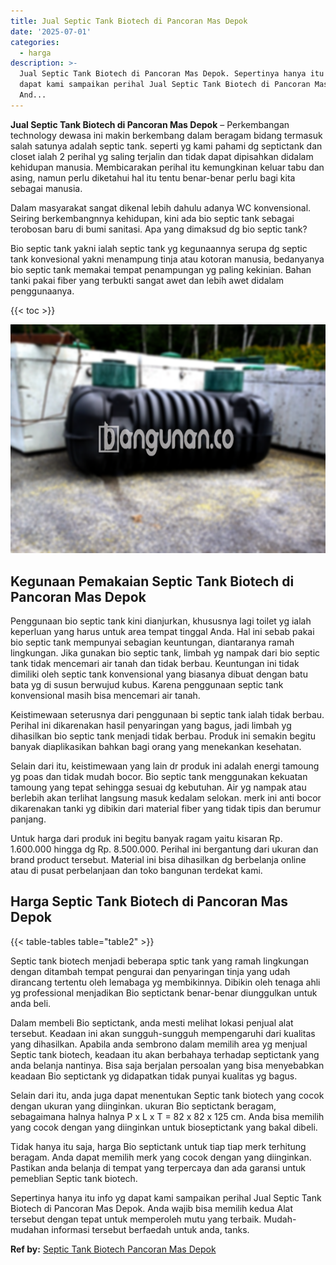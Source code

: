 ```yaml
---
title: Jual Septic Tank Biotech di Pancoran Mas Depok
date: '2025-07-01'
categories:
  - harga
description: >-
  Jual Septic Tank Biotech di Pancoran Mas Depok. Sepertinya hanya itu info yg
  dapat kami sampaikan perihal Jual Septic Tank Biotech di Pancoran Mas Depok.
  And...
---
```


**Jual Septic Tank Biotech di Pancoran Mas Depok** – Perkembangan technology dewasa ini makin berkembang dalam beragam bidang termasuk salah satunya adalah septic tank. seperti yg kami pahami dg septictank dan closet ialah 2 perihal yg saling terjalin dan tidak dapat dipisahkan didalam kehidupan manusia. Membicarakan perihal itu kemungkinan keluar tabu dan asing, namun perlu diketahui hal itu tentu benar-benar perlu bagi kita sebagai manusia.

Dalam masyarakat sangat dikenal lebih dahulu adanya WC konvensional. Seiring berkembangnnya kehidupan, kini ada bio septic tank sebagai terobosan baru di bumi sanitasi. Apa yang dimaksud dg bio septic tank?

Bio septic tank yakni ialah septic tank yg kegunaannya serupa dg septic tank konvesional yakni menampung tinja atau kotoran manusia, bedanyanya bio septic tank memakai tempat penampungan yg paling kekinian. Bahan tanki pakai fiber yang terbukti sangat awet dan lebih awet didalam penggunaanya.

{{< toc >}}

![Jual Septic Tank Biotech di Pancoran Mas Depok](/images/jual-bio-septictank-27.png)

## Kegunaan Pemakaian Septic Tank Biotech di Pancoran Mas Depok

Penggunaan bio septic tank kini dianjurkan, khususnya lagi toilet yg ialah keperluan yang harus untuk area tempat tinggal Anda. Hal ini sebab pakai bio septic tank mempunyai sebagian keuntungan, diantaranya ramah lingkungan. Jika gunakan bio septic tank, limbah yg nampak dari bio septic tank tidak mencemari air tanah dan tidak berbau. Keuntungan ini tidak dimiliki oleh septic tank konvensional yang biasanya dibuat dengan batu bata yg di susun berwujud kubus. Karena penggunaan septic tank konvensional masih bisa mencemari air tanah.

Keistimewaan seterusnya dari penggunaan bi septic tank ialah tidak berbau. Perihal ini dikarenakan hasil penyaringan yang bagus, jadi limbah yg dihasilkan bio septic tank menjadi tidak berbau. Produk ini semakin begitu banyak diaplikasikan bahkan bagi orang yang menekankan kesehatan.

Selain dari itu, keistimewaan yang lain dr produk ini adalah energi tamoung yg poas dan tidak mudah bocor. Bio septic tank menggunakan kekuatan tamoung yang tepat sehingga sesuai dg kebutuhan. Air yg nampak atau berlebih akan terlihat langsung masuk kedalam selokan. merk ini anti bocor dikarenakan tanki yg dibikin dari material fiber yang tidak tipis dan berumur panjang.

Untuk harga dari produk ini begitu banyak ragam yaitu kisaran Rp. 1.600.000 hingga dg Rp. 8.500.000. Perihal ini bergantung dari ukuran dan brand product tersebut. Material ini bisa dihasilkan dg berbelanja online atau di pusat perbelanjaan dan toko bangunan terdekat kami.

## Harga Septic Tank Biotech di Pancoran Mas Depok

{{< table-tables table="table2" >}}

Septic tank biotech menjadi beberapa sptic tank yang ramah lingkungan dengan ditambah tempat pengurai dan penyaringan tinja yang udah dirancang tertentu oleh lemabaga yg membikinnya. Dibikin oleh tenaga ahli yg professional menjadikan Bio septictank benar-benar diunggulkan untuk anda beli.

Dalam membeli Bio septictank, anda mesti melihat lokasi penjual alat tersebut. Keadaan ini akan sungguh-sungguh mempengaruhi dari kualitas yang dihasilkan. Apabila anda sembrono dalam memilih area yg menjual Septic tank biotech, keadaan itu akan berbahaya terhadap septictank yang anda belanja nantinya. Bisa saja berjalan persoalan yang bisa menyebabkan keadaan Bio septictank yg didapatkan tidak punyai kualitas yg bagus.

Selain dari itu, anda juga dapat menentukan Septic tank biotech yang cocok dengan ukuran yang diinginkan. ukuran Bio septictank beragam, sebagaimana halnya halnya P x L x T = 82 x 82 x 125 cm. Anda bisa memilih yang cocok dengan yang diinginkan untuk bioseptictank yang bakal dibeli.

Tidak hanya itu saja, harga Bio septictank untuk tiap tiap merk terhitung beragam. Anda dapat memilih merk yang cocok dengan yang diinginkan. Pastikan anda belanja di tempat yang terpercaya dan ada garansi untuk pemeblian Septic tank biotech.

Sepertinya hanya itu info yg dapat kami sampaikan perihal Jual Septic Tank Biotech di Pancoran Mas Depok. Anda wajib bisa memilih kedua Alat tersebut dengan tepat untuk memperoleh mutu yang terbaik. Mudah-mudahan informasi tersebut berfaedah untuk anda, tanks.

**Ref by:** [Septic Tank Biotech Pancoran Mas Depok](https://id.wikipedia.org/wiki/Septic)
